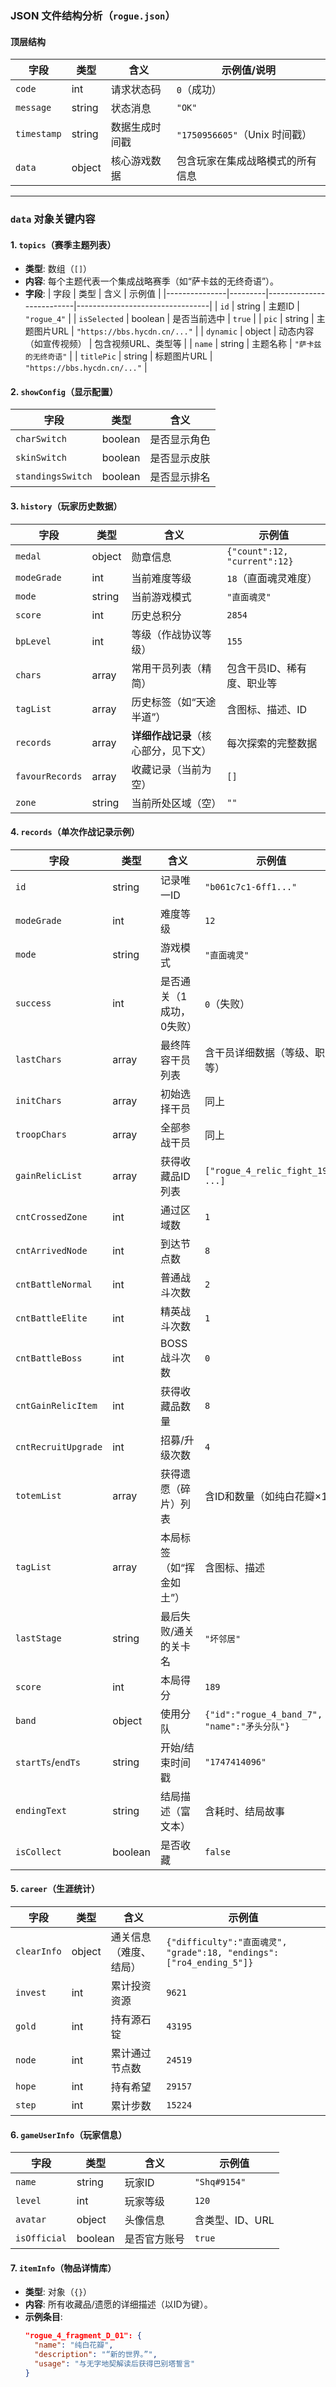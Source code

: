 ### JSON 文件结构分析（`rogue.json`）

#### **顶层结构**
| **字段**         | **类型** | **含义**                          | **示例值/说明**                      |
|------------------|----------|-----------------------------------|--------------------------------------|
| `code`           | int      | 请求状态码                        | `0`（成功）                          |
| `message`        | string   | 状态消息                          | `"OK"`                               |
| `timestamp`      | string   | 数据生成时间戳                    | `"1750956605"`（Unix 时间戳）        |
| `data`           | object   | 核心游戏数据                      | 包含玩家在集成战略模式的所有信息     |

---

### **`data` 对象关键内容**
#### **1. `topics`（赛季主题列表）**
- **类型**: 数组（`[]`）
- **内容**: 每个主题代表一个集成战略赛季（如“萨卡兹的无终奇语”）。
- **字段**:
  | 字段          | 类型    | 含义                     | 示例值                          |
  |---------------|---------|--------------------------|---------------------------------|
  | `id`          | string  | 主题ID                   | `"rogue_4"`                     |
  | `isSelected`  | boolean | 是否当前选中             | `true`                          |
  | `pic`         | string  | 主题图片URL              | `"https://bbs.hycdn.cn/..."`    |
  | `dynamic`     | object  | 动态内容（如宣传视频）   | 包含视频URL、类型等             |
  | `name`        | string  | 主题名称                 | `"萨卡兹的无终奇语"`            |
  | `titlePic`    | string  | 标题图片URL              | `"https://bbs.hycdn.cn/..."`    |

#### **2. `showConfig`（显示配置）**
| **字段**            | **类型** | **含义**                     |
|---------------------|----------|------------------------------|
| `charSwitch`        | boolean  | 是否显示角色                 | `true`（开启）               |
| `skinSwitch`        | boolean  | 是否显示皮肤                 | `true`（开启）               |
| `standingsSwitch`   | boolean  | 是否显示排名                 | `true`（开启）               |

#### **3. `history`（玩家历史数据）**
| **字段**          | **类型** | **含义**                               | **示例值**                |
|-------------------|----------|----------------------------------------|---------------------------|
| `medal`           | object   | 勋章信息                               | `{"count":12, "current":12}` |
| `modeGrade`       | int      | 当前难度等级                           | `18`（直面魂灵难度）      |
| `mode`            | string   | 当前游戏模式                           | `"直面魂灵"`              |
| `score`           | int      | 历史总积分                             | `2854`                    |
| `bpLevel`         | int      | 等级（作战协议等级）                   | `155`                     |
| `chars`           | array    | 常用干员列表（精简）                   | 包含干员ID、稀有度、职业等 |
| `tagList`         | array    | 历史标签（如“天途半道”）               | 含图标、描述、ID          |
| `records`         | array    | **详细作战记录**（核心部分，见下文）   | 每次探索的完整数据        |
| `favourRecords`   | array    | 收藏记录（当前为空）                   | `[]`                      |
| `zone`            | string   | 当前所处区域（空）                     | `""`                      |

#### **4. `records`（单次作战记录示例）**
| **字段**             | **类型** | **含义**                               | **示例值**                     |
|----------------------|----------|----------------------------------------|--------------------------------|
| `id`                 | string   | 记录唯一ID                             | `"b061c7c1-6ff1..."`          |
| `modeGrade`          | int      | 难度等级                               | `12`                          |
| `mode`               | string   | 游戏模式                               | `"直面魂灵"`                  |
| `success`            | int      | 是否通关（1成功，0失败）               | `0`（失败）                   |
| `lastChars`          | array    | 最终阵容干员列表                       | 含干员详细数据（等级、职业等）|
| `initChars`          | array    | 初始选择干员                           | 同上                          |
| `troopChars`         | array    | 全部参战干员                           | 同上                          |
| `gainRelicList`      | array    | 获得收藏品ID列表                       | `["rogue_4_relic_fight_19", ...]` |
| `cntCrossedZone`     | int      | 通过区域数                             | `1`                           |
| `cntArrivedNode`     | int      | 到达节点数                             | `8`                           |
| `cntBattleNormal`    | int      | 普通战斗次数                           | `2`                           |
| `cntBattleElite`     | int      | 精英战斗次数                           | `1`                           |
| `cntBattleBoss`      | int      | BOSS战斗次数                           | `0`                           |
| `cntGainRelicItem`   | int      | 获得收藏品数量                         | `8`                           |
| `cntRecruitUpgrade`  | int      | 招募/升级次数                          | `4`                           |
| `totemList`          | array    | 获得遗愿（碎片）列表                   | 含ID和数量（如纯白花瓣×1）   |
| `tagList`            | array    | 本局标签（如“挥金如土”）               | 含图标、描述                  |
| `lastStage`          | string   | 最后失败/通关的关卡名                  | `"坏邻居"`                    |
| `score`              | int      | 本局得分                               | `189`                         |
| `band`               | object   | 使用分队                               | `{"id":"rogue_4_band_7", "name":"矛头分队"}` |
| `startTs`/`endTs`    | string   | 开始/结束时间戳                        | `"1747414096"`                |
| `endingText`         | string   | 结局描述（富文本）                     | 含耗时、结局故事              |
| `isCollect`          | boolean  | 是否收藏                               | `false`                       |

#### **5. `career`（生涯统计）**
| **字段**          | **类型** | **含义**                     | **示例值**       |
|-------------------|----------|------------------------------|------------------|
| `clearInfo`       | object   | 通关信息（难度、结局）       | `{"difficulty":"直面魂灵", "grade":18, "endings":["ro4_ending_5"]}` |
| `invest`          | int      | 累计投资资源                 | `9621`           |
| `gold`            | int      | 持有源石锭                   | `43195`          |
| `node`            | int      | 累计通过节点数               | `24519`          |
| `hope`            | int      | 持有希望                     | `29157`          |
| `step`            | int      | 累计步数                     | `15224`          |

#### **6. `gameUserInfo`（玩家信息）**
| **字段**    | **类型** | **含义**         | **示例值**                     |
|-------------|----------|------------------|--------------------------------|
| `name`      | string   | 玩家ID           | `"Shq#9154"`                  |
| `level`     | int      | 玩家等级         | `120`                         |
| `avatar`    | object   | 头像信息         | 含类型、ID、URL               |
| `isOfficial`| boolean  | 是否官方账号     | `true`                        |

#### **7. `itemInfo`（物品详情库）**
- **类型**: 对象（`{}`）
- **内容**: 所有收藏品/遗愿的详细描述（以ID为键）。
- **示例条目**:
  ```json
  "rogue_4_fragment_D_01": {
    "name": "纯白花瓣",
    "description": "“新的世界。”",
    "usage": "与无字地契解读后获得巴别塔誓言"
  }
  ```
